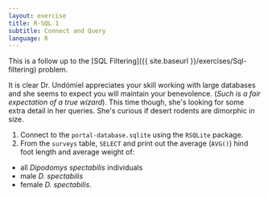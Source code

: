 ```yaml
---
layout: exercise
title: R-SQL 1
subtitle: Connect and Query
language: R
---
```


This is a follow up to the [SQL Filtering]({{ site.baseurl }}/exercises/Sql-filtering) problem.

It is clear Dr. Undómiel appreciates your skill working with large databases and 
she seems to expect you will maintain your benevolence. (*Such is a fair 
expectation of a true wizard*). This time though, she's looking for some extra 
detail in her queries. She's curious if desert rodents are dimorphic in size.
 

1. Connect to the `portal-database.sqlite` using the `RSQLite` package. 
2. From the `surveys` table, `SELECT` and print out the average (`AVG()`) hind 
foot length and average weight of:
  - all *Dipodomys spectabilis* individuals
  - male *D. spectabilis*
  - female *D. spectabilis*.


